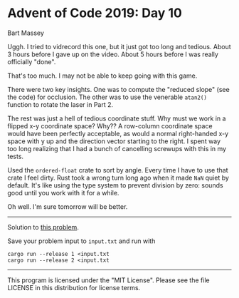 # Advent of Code 2019: Day 10
Bart Massey

Uggh. I tried to vidrecord this one, but it just got too
long and tedious. About 3 hours before I gave up on the
video. About 5 hours before I was really officially "done".

That's too much. I may not be able to keep going with this
game.

There were two key insights. One was to compute the "reduced
slope" (see the code) for occlusion. The other was to use
the venerable `atan2()` function to rotate the laser in Part
2.

The rest was just a hell of tedious coordinate stuff.  Why
must we work in a flipped x-y coordinate space? Why??  A
row-column coordinate space would have been perfectly
acceptable, as would a normal right-handed x-y space with y
up and the direction vector starting to the right. I spent
way too long realizing that I had a bunch of cancelling
screwups with this in my tests.

Used the `ordered-float` crate to sort by angle. Every time
I have to use that crate I feel dirty. Rust took a wrong
turn long ago when it made `NaN` quiet by default. It's like
using the type system to prevent division by zero: sounds
good until you work with it for a while.

Oh well. I'm sure tomorrow will be better.

---

Solution to
[this problem](https://adventofcode.com/2019/day/10).

Save your problem input to `input.txt` and run with

    cargo run --release 1 <input.txt
    cargo run --release 2 <input.txt

---

This program is licensed under the "MIT License".
Please see the file LICENSE in this distribution
for license terms.
